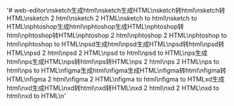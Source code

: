 '# web-editor\nsketch生成html\nsketch生成HTML\nsketch转html\nsketch转HTML\nsketch 2 html\nsketch 2 HTML\nsketch to html\nsketch to HTML\nphtoshop生成html\nphtoshop生成HTML\nphtoshop转html\nphtoshop转HTML\nphtoshop 2 html\nphtoshop 2 HTML\nphtoshop to html\nphtoshop to HTML\npsd生成html\npsd生成HTML\npsd转html\npsd转HTML\npsd 2 html\npsd 2 HTML\npsd to html\npsd to HTML\nps生成html\nps生成HTML\nps转html\nps转HTML\nps 2 html\nps 2 HTML\nps to html\nps to HTML\nfigma生成html\nfigma生成HTML\nfigma转html\nfigma转HTML\nfigma 2 html\nfigma 2 HTML\nfigma to html\nfigma to HTMLxd生成html\nxd生成HTML\nxd转html\nxd转HTML\nxd 2 html\nxd 2 HTML\nxd to html\nxd to HTML\n'
